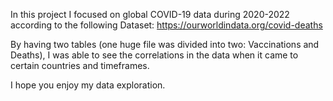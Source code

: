 In this project I focused on global COVID-19 data during 2020-2022 according to the following Dataset:
https://ourworldindata.org/covid-deaths

By having two tables (one huge file was divided into two: Vaccinations and Deaths), I was able to see 
the correlations in the data when it came to certain countries and timeframes. 

I hope you enjoy my data exploration.
